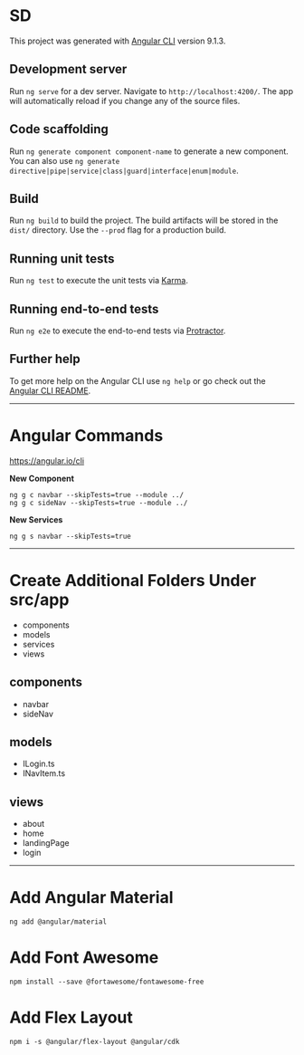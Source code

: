 # SD

This project was generated with [Angular CLI](https://github.com/angular/angular-cli) version 9.1.3.

## Development server

Run `ng serve` for a dev server. Navigate to `http://localhost:4200/`. The app will automatically reload if you change any of the source files.

## Code scaffolding

Run `ng generate component component-name` to generate a new component. You can also use `ng generate directive|pipe|service|class|guard|interface|enum|module`.

## Build

Run `ng build` to build the project. The build artifacts will be stored in the `dist/` directory. Use the `--prod` flag for a production build.

## Running unit tests

Run `ng test` to execute the unit tests via [Karma](https://karma-runner.github.io).

## Running end-to-end tests

Run `ng e2e` to execute the end-to-end tests via [Protractor](http://www.protractortest.org/).

## Further help

To get more help on the Angular CLI use `ng help` or go check out the [Angular CLI README](https://github.com/angular/angular-cli/blob/master/README.md).

------
# Angular Commands

https://angular.io/cli

**New Component**

    ng g c navbar --skipTests=true --module ../
    ng g c sideNav --skipTests=true --module ../

**New Services**

    ng g s navbar --skipTests=true



------

# Create Additional Folders Under src/app

* components
* models
* services
* views

## components

* navbar
* sideNav

## models

* ILogin.ts
* INavItem.ts

## views

* about
* home
* landingPage
* login

------


# Add Angular Material

    ng add @angular/material

# Add Font Awesome

    npm install --save @fortawesome/fontawesome-free

# Add Flex Layout

    npm i -s @angular/flex-layout @angular/cdk 